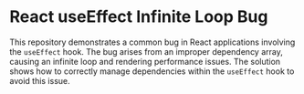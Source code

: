 # React useEffect Infinite Loop Bug

This repository demonstrates a common bug in React applications involving the `useEffect` hook.  The bug arises from an improper dependency array, causing an infinite loop and rendering performance issues.  The solution shows how to correctly manage dependencies within the `useEffect` hook to avoid this issue. 